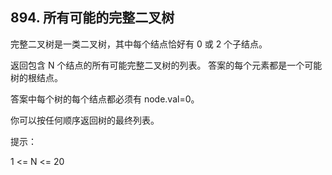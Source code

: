 ## 894. 所有可能的完整二叉树

完整二叉树是一类二叉树，其中每个结点恰好有 0 或 2 个子结点。

返回包含 N 个结点的所有可能完整二叉树的列表。 答案的每个元素都是一个可能树的根结点。

答案中每个树的每个结点都必须有 node.val=0。

你可以按任何顺序返回树的最终列表。

提示：

1 <= N <= 20

```html


```